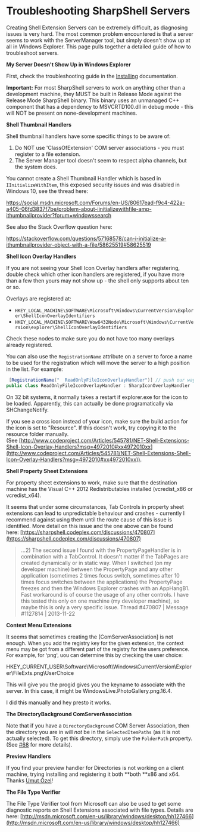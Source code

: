 # Troubleshooting SharpShell Servers

Creating Shell Extension Servers can be extremely difficult, as diagnosing issues is very hard. The most common problem encountered is that a server seems to work with the ServerManager tool, but simply doesn't show up at all in Windows Explorer. This page pulls together a detailed guide of how to troubleshoot servers.

**My Server Doesn't Show Up in Windows Explorer**

First, check the troubleshooting guide in the [Installing](./installing/installing.md) documentation.

**Important:** For most SharpShell servers to work on anything other than a development machine, they MUST be built in Release Mode against the Release Mode SharpShell binary. This binary uses an unmanaged C++ component that has a dependency to MSVCRTD100.dll in debug mode - this will NOT be present on none-development machines.

**Shell Thumbnail Handlers**

Shell thumbnail handlers have some specific things to be aware of:

1.  Do NOT use 'ClassOfExtension' COM server associations - you must register to a file extension.
2.  The Server Manager tool doesn't seem to respect alpha channels, but the system does.

You cannot create a Shell Thumbnail Handler which is based in `IInitializeWithItem`, this exposed security issues and was disabled in Windows 10, see the thread here:

https://social.msdn.microsoft.com/Forums/en-US/80617ead-f9c4-422a-a405-06fd3837f7be/problem-about-iinitializewithfile-amp-ithumbnailprovider?forum=windowssearch

See also the Stack Overflow question here:

https://stackoverflow.com/questions/57168578/can-i-initialize-a-ithumbnailprovider-object-with-a-file/58625519#58625519

**Shell Icon Overlay Handlers**

If you are not seeing your Shell Icon Overlay handlers after registering, double check which other icon handlers are registered, if you have more than a few then yours may not show up - the shell only supports about ten or so.

Overlays are registered at:

- `HKEY_LOCAL_MACHINE\SOFTWARE\Microsoft\Windows\CurrentVersion\Explorer\ShellIconOverlayIdentifiers`
- `HKEY_LOCAL_MACHINE\SOFTWARE\Wow6432Node\Microsoft\Windows\CurrentVersion\explorer\ShellIconOverlayIdentifiers`

Check these nodes to make sure you do not have too many overlays already registered.

You can also use the `RegistrationName` attribute on a server to force a name to be used for the registration which will move the server to a high position in the list. For example:

```csharp
 [RegistrationName("  ReadOnlyFileIconOverlayHandler")] // push our way up the list by putting spaces in the name...
public class ReadOnlyFileIconOverlayHandler : SharpIconOverlayHandler
```

On 32 bit systems, it normally takes a restart if explorer.exe for the icon to be loaded. Apparently, this can actually be done programatically via SHChangeNotify.

If you see a cross icon instead of your icon, make sure the build action for the icon is set to "Resource". If this doesn't work, try copying it to the resource folder manually. (See [http://www.codeproject.com/Articles/545781/NET-Shell-Extensions-Shell-Icon-Overlay-Handlers?msg=4972010#xx4972010xx](http://www.codeproject.com/Articles/545781/NET-Shell-Extensions-Shell-Icon-Overlay-Handlers?msg=4972010#xx4972010xx)).

**Shell Property Sheet Extensions**

For property sheet extensions to work, make sure that the destination machine has the Visual C++ 2012 Redistributables installed (vcredist_x86 or vcredist_x64).

It seems that under some circumstances, Tab Controls in property sheet extensions can lead to unpredictable behaviour and crashes - currently I recommend against using them until the route cause of this issue is identified. More detail on this issue and the one above can be found here: [https://sharpshell.codeplex.com/discussions/470807](https://sharpshell.codeplex.com/discussions/470807)

>...2) The second issue I found with the PropertyPageHandler is in combination with a TabControl. It doesn't matter if the TabPages are created dynamically or in static way. 
When I switched (on my developer machine) between the PropertyPage and any other application (sometimes 2 times focus switch, sometimes after 10 times focus switches between the applications) the PropertyPage freezes and then the Windows Explorer crashes with an AppHangB1. Fast workaround is of course the usage of any other controls. I have this tested this only on one machine (my developer machine), so maybe this is only a very specific issue. 
Thread #470807 | Message #1127814 | 2013-11-22

**Context Menu Extensions**

It seems that sometimes creating the [ComServerAssociation] is not enough. <span style="font-size:10pt">When you add the registry key for the given extension, the context menu may be got from a different part of the registry for the users preference. For example, for 'png', u</span><span style="font-size:10pt">ou can determine this by checking the user choice:</span>

HKEY_CURRENT_USER\Software\Microsoft\Windows\CurrentVersion\Explorer\FileExts.png\UserChoice   

This will give you the progid gives you the keyname to associate with the server. In this case, it might be WindowsLive.PhotoGallery.png.16.4.  

I did this manually and hey presto it works.

**The DirectoryBackground ComServerAssociation**

Note that if you have a `DirectoryBackground` COM Server Association, then the directory you are in will *not* be in the `SelectedItemPaths` (as it is not actually selected). To get this directory, simply use the `FolderPath` property. (See [#68](https://github.com/dwmkerr/sharpshell/issues/68#issuecomment-442073262) for more details).

**Preview Handlers**

If you find your preview handler for Directories is not working on a client machine, trying installing and registering it both **both **x86 and x64\. Thanks [Umut Ozel](https://github.com/umutozel)!

**The File Type Verifier**

The File Type Verifier tool from Microsoft can also be used to get some diagnostic reports on Shell Extensions associated with file types. Details are here: [http://msdn.microsoft.com/en-us/library/windows/desktop/hh127466](http://msdn.microsoft.com/en-us/library/windows/desktop/hh127466)
